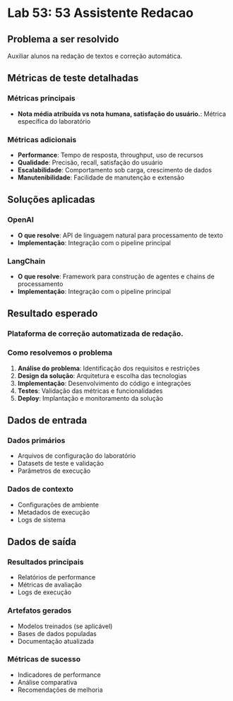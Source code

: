 # Lab 53: 53 Assistente Redacao

## Problema a ser resolvido

Auxiliar alunos na redação de textos e correção automática.

## Métricas de teste detalhadas

### Métricas principais
- **Nota média atribuída vs nota humana, satisfação do usuário.**: Métrica específica do laboratório

### Métricas adicionais
- **Performance**: Tempo de resposta, throughput, uso de recursos
- **Qualidade**: Precisão, recall, satisfação do usuário
- **Escalabilidade**: Comportamento sob carga, crescimento de dados
- **Manutenibilidade**: Facilidade de manutenção e extensão

## Soluções aplicadas

### OpenAI
- **O que resolve**: API de linguagem natural para processamento de texto
- **Implementação**: Integração com o pipeline principal

### LangChain
- **O que resolve**: Framework para construção de agentes e chains de processamento
- **Implementação**: Integração com o pipeline principal

## Resultado esperado

### Plataforma de correção automatizada de redação.

### Como resolvemos o problema
1. **Análise do problema**: Identificação dos requisitos e restrições
2. **Design da solução**: Arquitetura e escolha das tecnologias
3. **Implementação**: Desenvolvimento do código e integrações
4. **Testes**: Validação das métricas e funcionalidades
5. **Deploy**: Implantação e monitoramento da solução

## Dados de entrada

### Dados primários
- Arquivos de configuração do laboratório
- Datasets de teste e validação
- Parâmetros de execução

### Dados de contexto
- Configurações de ambiente
- Metadados de execução
- Logs de sistema

## Dados de saída

### Resultados principais
- Relatórios de performance
- Métricas de avaliação
- Logs de execução

### Artefatos gerados
- Modelos treinados (se aplicável)
- Bases de dados populadas
- Documentação atualizada

### Métricas de sucesso
- Indicadores de performance
- Análise comparativa
- Recomendações de melhoria

